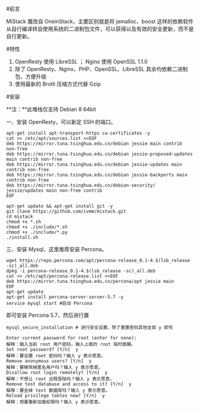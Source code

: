 #前言

  MiStack 魔改自 OneinStack，主要区别就是将 jemalloc、boost 这样的依赖软件从自行编译转自使用系统的二进制包文件，可以获得以及有效的安全更新，而不是自行更新。

#特性

1. OpenResty 使用 LibreSSL ； Nginx 使用 OpenSSL 1.1.0
2. 除了 OpenResty、Nginx、PHP、OpenSSL、LibreSSL 其余均依赖二进制包，方便升级
3. 使用最新的 Brotli 压缩方式代替 Gzip

#安装

**注：**此堆栈仅支持 Debian 8 64bit

一、安装 OpenResty，可以新定 SSH 的端口。

```
apt-get install apt-transport-https ca-certificates -y
cat >> /etc/apt/sources.list <<EOF
deb https://mirror.tuna.tsinghua.edu.cn/debian jessie main contrib non-free
deb https://mirror.tuna.tsinghua.edu.cn/debian jessie-proposed-updates main contrib non-free
deb https://mirror.tuna.tsinghua.edu.cn/debian jessie-updates main contrib non-free
deb https://mirror.tuna.tsinghua.edu.cn/debian jessie-backports main contrib non-free
deb https://mirror.tuna.tsinghua.edu.cn/debian-security/ jessie/updates main non-free contrib
EOF

apt-get update && apt-get install git -y
git clone https://github.com/ivmm/mistack.git
cd mistack
chmod +x *.sh
chmod +x ./include/*.sh
chmod +x ./include/*.py
./install.sh 
```

三、安装 Mysql，这里推荐安装 Percona。

```
wget https://repo.percona.com/apt/percona-release_0.1-4.$(lsb_release -sc)_all.deb
dpkg -i percona-release_0.1-4.$(lsb_release -sc)_all.deb
cat >> /etc/apt/percona-release.list <<EOF
deb https://mirror.tuna.tsinghua.edu.cn/percona/apt jessie main
EOF
apt-get update
apt-get install percona-server-server-5.7 -y
service mysql start #启动 Percona
```

即可安装 Percona 5.7，然后进行置

```
mysql_secure_installation # 进行安全设置，除了重置密码其他全部 y 即可

Enter current password for root (enter for none):
解释：输入当前 root 用户密码，输入上面的 root 临时面膜。
Set root password? [Y/n]  y
解释：要设置 root 密码吗？输入 y 表示愿意。
Remove anonymous users? [Y/n]  y
解释：要移除掉匿名用户吗？输入 y 表示愿意。
Disallow root login remotely? [Y/n]  y
解释：不想让 root 远程登陆吗？输入 y 表示愿意。
Remove test database and access to it? [Y/n]  y
解释：要去掉 test 数据库吗？输入 y 表示愿意。
Reload privilege tables now? [Y/n]  y
解释：想要重新加载权限吗？输入 y 表示愿意。
```


